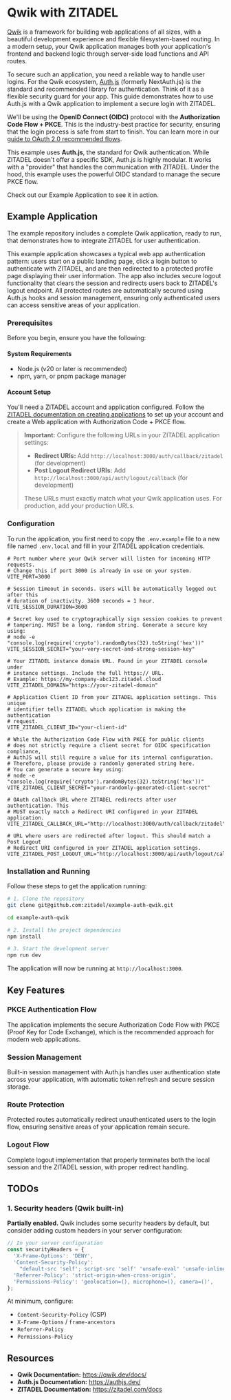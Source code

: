 # Qwik with ZITADEL

[Qwik](https://qwik.dev/) is a framework for building web applications of all sizes, with a beautiful development experience and flexible filesystem-based routing. In a modern setup, your Qwik application manages both your application's frontend and backend logic through server-side load functions and API routes.

To secure such an application, you need a reliable way to handle user logins. For the Qwik ecosystem, [Auth.js](https://authjs.dev/) (formerly NextAuth.js) is the standard and recommended library for authentication. Think of it as a flexible security guard for your app. This guide demonstrates how to use Auth.js with a Qwik application to implement a secure login with ZITADEL.

We'll be using the **OpenID Connect (OIDC)** protocol with the **Authorization Code Flow + PKCE**. This is the industry-best practice for security, ensuring that the login process is safe from start to finish. You can learn more in our [guide to OAuth 2.0 recommended flows](https://zitadel.com/docs/guides/integrate/login/oidc/oauth-recommended-flows).

This example uses **Auth.js**, the standard for Qwik authentication. While ZITADEL doesn't offer a specific SDK, Auth.js is highly modular. It works with a "provider" that handles the communication with ZITADEL. Under the hood, this example uses the powerful OIDC standard to manage the secure PKCE flow.

Check out our Example Application to see it in action.

## Example Application

The example repository includes a complete Qwik application, ready to run, that demonstrates how to integrate ZITADEL for user authentication.

This example application showcases a typical web app authentication pattern: users start on a public landing page, click a login button to authenticate with ZITADEL, and are then redirected to a protected profile page displaying their user information. The app also includes secure logout functionality that clears the session and redirects users back to ZITADEL's logout endpoint. All protected routes are automatically secured using Auth.js hooks and session management, ensuring only authenticated users can access sensitive areas of your application.

### Prerequisites

Before you begin, ensure you have the following:

#### System Requirements

- Node.js (v20 or later is recommended)
- npm, yarn, or pnpm package manager

#### Account Setup

You'll need a ZITADEL account and application configured. Follow the [ZITADEL documentation on creating applications](https://zitadel.com/docs/guides/integrate/login/oidc/web-app) to set up your account and create a Web application with Authorization Code + PKCE flow.

> **Important:** Configure the following URLs in your ZITADEL application settings:
>
> - **Redirect URIs:** Add `http://localhost:3000/auth/callback/zitadel` (for development)
> - **Post Logout Redirect URIs:** Add `http://localhost:3000/api/auth/logout/callback` (for development)
>
> These URLs must exactly match what your Qwik application uses. For production, add your production URLs.

### Configuration

To run the application, you first need to copy the `.env.example` file to a new file named `.env.local` and fill in your ZITADEL application credentials.

```dotenv
# Port number where your Qwik server will listen for incoming HTTP requests.
# Change this if port 3000 is already in use on your system.
VITE_PORT=3000

# Session timeout in seconds. Users will be automatically logged out after this
# duration of inactivity. 3600 seconds = 1 hour.
VITE_SESSION_DURATION=3600

# Secret key used to cryptographically sign session cookies to prevent
# tampering. MUST be a long, random string. Generate a secure key using:
# node -e "console.log(require('crypto').randomBytes(32).toString('hex'))"
VITE_SESSION_SECRET="your-very-secret-and-strong-session-key"

# Your ZITADEL instance domain URL. Found in your ZITADEL console under
# instance settings. Include the full https:// URL.
# Example: https://my-company-abc123.zitadel.cloud
VITE_ZITADEL_DOMAIN="https://your-zitadel-domain"

# Application Client ID from your ZITADEL application settings. This unique
# identifier tells ZITADEL which application is making the authentication
# request.
VITE_ZITADEL_CLIENT_ID="your-client-id"

# While the Authorization Code Flow with PKCE for public clients
# does not strictly require a client secret for OIDC specification compliance,
# AuthJS will still require a value for its internal configuration.
# Therefore, please provide a randomly generated string here.
# You can generate a secure key using:
# node -e "console.log(require('crypto').randomBytes(32).toString('hex'))"
VITE_ZITADEL_CLIENT_SECRET="your-randomly-generated-client-secret"

# OAuth callback URL where ZITADEL redirects after user authentication. This
# MUST exactly match a Redirect URI configured in your ZITADEL application.
VITE_ZITADEL_CALLBACK_URL="http://localhost:3000/auth/callback/zitadel"

# URL where users are redirected after logout. This should match a Post Logout
# Redirect URI configured in your ZITADEL application settings.
VITE_ZITADEL_POST_LOGOUT_URL="http://localhost:3000/api/auth/logout/callback"
```

### Installation and Running

Follow these steps to get the application running:

```bash
# 1. Clone the repository
git clone git@github.com:zitadel/example-auth-qwik.git

cd example-auth-qwik

# 2. Install the project dependencies
npm install

# 3. Start the development server
npm run dev
```

The application will now be running at `http://localhost:3000`.

## Key Features

### PKCE Authentication Flow

The application implements the secure Authorization Code Flow with PKCE (Proof Key for Code Exchange), which is the recommended approach for modern web applications.

### Session Management

Built-in session management with Auth.js handles user authentication state across your application, with automatic token refresh and secure session storage.

### Route Protection

Protected routes automatically redirect unauthenticated users to the login flow, ensuring sensitive areas of your application remain secure.

### Logout Flow

Complete logout implementation that properly terminates both the local session and the ZITADEL session, with proper redirect handling.

## TODOs

### 1. Security headers (Qwik built-in)

**Partially enabled.** Qwik includes some security headers by default, but consider adding custom headers in your server configuration:

```javascript
// In your server configuration
const securityHeaders = {
  'X-Frame-Options': 'DENY',
  'Content-Security-Policy':
    "default-src 'self'; script-src 'self' 'unsafe-eval' 'unsafe-inline';",
  'Referrer-Policy': 'strict-origin-when-cross-origin',
  'Permissions-Policy': 'geolocation=(), microphone=(), camera=()',
};
```

At minimum, configure:

- `Content-Security-Policy` (CSP)
- `X-Frame-Options` / `frame-ancestors`
- `Referrer-Policy`
- `Permissions-Policy`

## Resources

- **Qwik Documentation:** <https://qwik.dev/docs/>
- **Auth.js Documentation:** <https://authjs.dev/>
- **ZITADEL Documentation:** <https://zitadel.com/docs>
